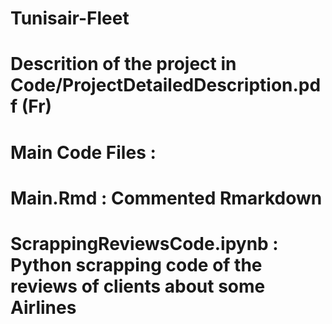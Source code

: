 # Tunisair-Fleet
# Descrition of the project in Code/ProjectDetailedDescription.pdf (Fr)
# Main Code Files :
# Main.Rmd : Commented Rmarkdown
# ScrappingReviewsCode.ipynb : Python scrapping code of the reviews of clients about some Airlines
